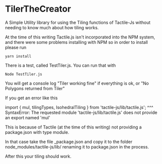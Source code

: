 # TilerTheCreator
A Simple Utility library for using the Tiling functions of Tactile-Js without needing to know much about how tiling works. 

At the time of this writing Tactile.js isn't incorporated into the NPM system, and there were some problems installing with NPM so in order to install please run

    yarn install

There is a test, called TestTiler.js. You can run that with 

    Node TestTiler.js

You will get a console log "Tiler working fine" if everything is ok, or "No Polygons returned from Tiler"

If you get an error like this

import { mul, tilingTypes, IsohedralTiling } from 'tactile-js/lib/tactile.js';
         ^^^
SyntaxError: The requested module 'tactile-js/lib/tactile.js' does not provide an export named 'mul'

This is because of Tactile (at the time of this writing) not providing a package.json with type module. 

In that case take the file _package.json and copy it to the folder node_modules/tactile-js/lib/
renaming it to package.json in the process. 

After this your tiling should work. 
